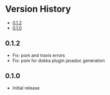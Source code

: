 # Version History

[TOC]: # " "

- [0.1.2](#012)
- [0.1.0](#010)


## 0.1.2

* Fix: pom and travis errors
* Fix: pom for dokka plugin javadoc generation

## 0.1.0

* Initial release

